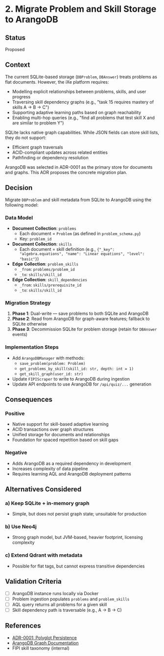 # 2. Migrate Problem and Skill Storage to ArangoDB

## Status
Proposed

## Context
The current SQLite-based storage (`DBProblem`, `DBAnswer`) treats problems as flat documents. However, the iXe platform requires:
- Modelling explicit relationships between problems, skills, and user progress
- Traversing skill dependency graphs (e.g., "task 15 requires mastery of skills A → B → C")
- Supporting adaptive learning paths based on graph reachability
- Enabling multi-hop queries (e.g., "find all problems that test skill X and are similar to problem Y")

SQLite lacks native graph capabilities. While JSON fields can store skill lists, they do not support:
- Efficient graph traversals
- ACID-compliant updates across related entities
- Pathfinding or dependency resolution

ArangoDB was selected in ADR-0001 as the primary store for documents and graphs. This ADR proposes the concrete migration plan.

## Decision
Migrate `DBProblem` and skill metadata from SQLite to ArangoDB using the following model:

### Data Model
- **Document Collection**: `problems`
  - Each document = `Problem` (as defined in `problem_schema.py`)
  - Key: `problem_id`
- **Document Collection**: `skills`
  - Each document = skill definition (e.g., `{"_key": "algebra.equations", "name": "Linear equations", "level": "basic"}`)
- **Edge Collection**: `problem_skills`
  - `_from`: `problems/problem_id`
  - `_to`: `skills/skill_id`
- **Edge Collection**: `skill_dependencies`
  - `_from`: `skills/prerequisite_id`
  - `_to`: `skills/skill_id`

### Migration Strategy
1. **Phase 1**: Dual-write — save problems to both SQLite and ArangoDB
2. **Phase 2**: Read from ArangoDB for graph-aware features; fallback to SQLite otherwise
3. **Phase 3**: Decommission SQLite for problem storage (retain for `DBAnswer` events)

### Implementation Steps
- Add `ArangoDBManager` with methods:
  - `save_problem(problem: Problem)`
  - `get_problems_by_skill(skill_id: str, depth: int = 1)`
  - `get_skill_graph(user_id: str)`
- Update `FIPIScraper` to write to ArangoDB during ingestion
- Update API endpoints to use ArangoDB for `/api/quiz/...` generation

## Consequences

### Positive
- Native support for skill-based adaptive learning
- ACID transactions over graph structures
- Unified storage for documents and relationships
- Foundation for spaced repetition based on skill gaps

### Negative
- Adds ArangoDB as a required dependency in development
- Increases complexity of data pipeline
- Requires learning AQL and ArangoDB deployment patterns

## Alternatives Considered

### a) Keep SQLite + in-memory graph
- Simple, but does not persist graph state; unsuitable for production

### b) Use Neo4j
- Strong graph model, but JVM-based, heavier footprint, licensing complexity

### c) Extend Qdrant with metadata
- Possible for flat tags, but cannot express transitive dependencies

## Validation Criteria
- [ ] ArangoDB instance runs locally via Docker
- [ ] Problem ingestion populates `problems` and `problem_skills`
- [ ] AQL query returns all problems for a given skill
- [ ] Skill dependency path is traversable (e.g., A → B → C)

## References
- [ADR-0001: Polyglot Persistence](0001-use-polyglot-persistence.md)
- [ArangoDB Graph Documentation](https://www.arangodb.com/docs/stable/graphs.html)
- FIPI skill taxonomy (internal)

